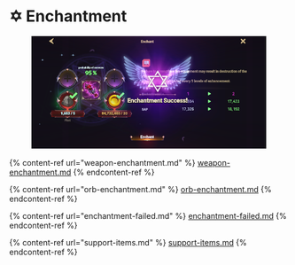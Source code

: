 # ✡️ Enchantment

<figure><img src="../../../.gitbook/assets/image (670).png" alt=""><figcaption></figcaption></figure>

{% content-ref url="weapon-enchantment.md" %}
[weapon-enchantment.md](weapon-enchantment.md)
{% endcontent-ref %}

{% content-ref url="orb-enchantment.md" %}
[orb-enchantment.md](orb-enchantment.md)
{% endcontent-ref %}

{% content-ref url="enchantment-failed.md" %}
[enchantment-failed.md](enchantment-failed.md)
{% endcontent-ref %}

{% content-ref url="support-items.md" %}
[support-items.md](support-items.md)
{% endcontent-ref %}
